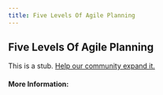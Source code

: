 ```yaml
---
title: Five Levels Of Agile Planning
---
```


## Five Levels Of Agile Planning

This is a stub. [Help our community expand it.](https://github.com/freeCodeCamp/guide-articles/tree/master/articles/Agile/Five-Levels-Of-Agile-Planning/index.md)

<!-- The article goes here, in GitHub-flavored Markdown. Feel free to add YouTube videos, images, and CodePen/JSBin embeds  -->

#### More Information:
<!-- Please add any articles you think might be helpful to read before writing the article -->


